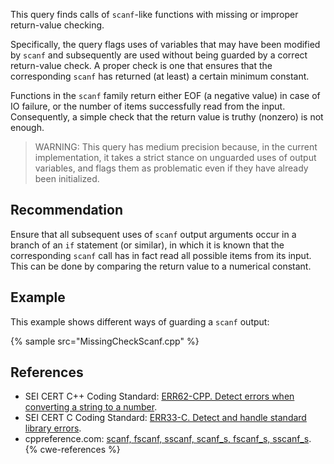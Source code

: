 This query finds calls of `scanf`-like functions with missing or improper return-value checking.

Specifically, the query flags uses of variables that may have been modified by `scanf` and subsequently are used without being guarded by a correct return-value check. A proper check is one that ensures that the corresponding `scanf` has returned (at least) a certain minimum constant.

Functions in the `scanf` family return either EOF (a negative value) in case of IO failure, or the number of items successfully read from the input. Consequently, a simple check that the return value is truthy (nonzero) is not enough.

> WARNING: This query has medium precision because, in the current implementation, it takes a strict stance on unguarded uses of output variables, and flags them as problematic even if they have already been initialized.

## Recommendation
Ensure that all subsequent uses of `scanf` output arguments occur in a branch of an `if` statement (or similar), in which it is known that the corresponding `scanf` call has in fact read all possible items from its input. This can be done by comparing the return value to a numerical constant.


## Example
This example shows different ways of guarding a `scanf` output:

{% sample src="MissingCheckScanf.cpp" %}

## References
* SEI CERT C++ Coding Standard: [ERR62-CPP. Detect errors when converting a string to a number](https://wiki.sei.cmu.edu/confluence/display/cplusplus/ERR62-CPP.+Detect+errors+when+converting+a+string+to+a+number).
* SEI CERT C Coding Standard: [ERR33-C. Detect and handle standard library errors](https://wiki.sei.cmu.edu/confluence/display/c/ERR33-C.+Detect+and+handle+standard+library+errors).
* cppreference.com: [scanf, fscanf, sscanf, scanf_s, fscanf_s, sscanf_s](https://en.cppreference.com/w/c/io/fscanf).
{% cwe-references %}
